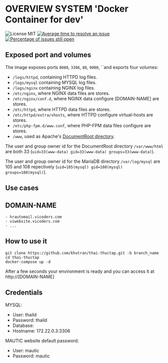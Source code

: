 # OVERVIEW SYSTEM 'Docker Container for dev'

![License MIT](https://img.shields.io/badge/license-MIT-blue.svg?style=flat)
[![Average time to resolve an issue](http://isitmaintained.com/badge/resolution/khutran/thai-thuctap.svg)](http://isitmaintained.com/project/khutran/thai-thuctap "Average time to resolve an issue")
[![Percentage of issues still open](http://isitmaintained.com/badge/open/khutran/thai-thuctap.svg)](http://isitmaintained.com/project/khutran/thai-thuctap "Percentage of issues still open")



Exposed port and volumes
----

The image exposes ports `8080`, `3306`, `80`, `9000`, ``and exports four volumes:

* `/logs/httpd`, containing HTTPD log files.
* `/logs/mysql` containing MYSQL log files.
* `/logs/nginx` containing NGINX log files.
* `/etc/nginx`, where NGINX data files are stores.
* `/etc/nginx/conf.d`, where NGINX data configure [DOMAIN-NAME] are stores.
* `/etc/httpd`, where HTTPD data files are stores.
* `/etc/httpd/extra/vhosts`, where HTTPD configure virtual-hosts are stores.
* `/etc/php-fpm.d/www.conf`, where PHP-FPM data files configure are stores.
* `/www`, used as Apache's [DocumentRoot directory](http://httpd.apache.org/docs/2.4/en/mod/core.html#documentroot).


The user and group owner id for the DocumentRoot directory `/var/www/html` are both 33 (`uid=33(www-data) gid=33(www-data) groups=33(www-data)`).

The user and group owner id for the MariaDB directory `/var/log/mysql` are 105 and 108 repectively (`uid=105(mysql) gid=108(mysql) groups=108(mysql)`).

Use cases
----


DOMAIN-NAME
----
    - hrautomail.vicoders.com
    - viwebsite.vicoders.com
    - ...


## How to use it

    git clone https://github.com/khutran/thai-thuctap.git -b branch_name
    cd thai-thuctap
    docker-compose up -d
    
After a few seconds your environment is ready and you can access it at http://[DOMAIN-NAME]

## Credentials

MYSQL:

* User: thaild
* Password: thaild
* Database: 
* Hostname: 172.22.0.3:3306


MAUTIC website default password:

* User: mautic
* Password: mautic
